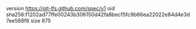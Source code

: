 version https://git-lfs.github.com/spec/v1
oid sha256:f1202ad77ffe00243b306150d42fa8becf5fc9b66ea22022e84d4e3d7ee568f8
size 875
